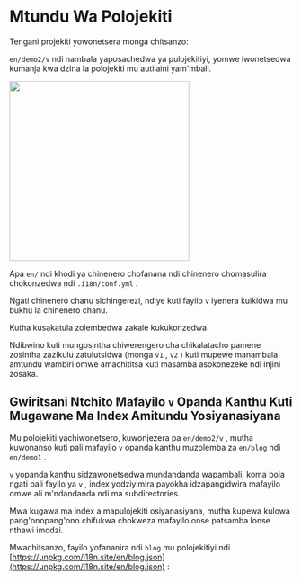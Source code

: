 # Mtundu Wa Polojekiti

Tengani projekiti yowonetsera monga chitsanzo:

`en/demo2/v` ndi nambala yaposachedwa ya pulojekitiyi, yomwe iwonetsedwa kumanja kwa dzina la polojekiti mu autilaini yam'mbali.

<img src="https://p.3ti.site/1721290486.avif" width="320px">

Apa `en/` ndi khodi ya chinenero chofanana ndi chinenero chomasulira chokonzedwa ndi `.i18n/conf.yml` .

Ngati chinenero chanu sichingerezi, ndiye kuti fayilo `v` iyenera kuikidwa mu bukhu la chinenero chanu.

Kutha kusakatula zolembedwa zakale kukukonzedwa.

Ndibwino kuti mungosintha chiwerengero cha chikalatacho pamene zosintha zazikulu zatulutsidwa (monga `v1` , `v2` ) kuti mupewe manambala amtundu wambiri omwe amachititsa kuti masamba asokonezeke ndi injini zosaka.

## Gwiritsani Ntchito Mafayilo `v` Opanda Kanthu Kuti Mugawane Ma Index Amitundu Yosiyanasiyana

Mu polojekiti yachiwonetsero, kuwonjezera pa `en/demo2/v` , mutha kuwonanso kuti pali mafayilo `v` opanda kanthu muzolemba za `en/blog` ndi `en/demo1` .

`v` yopanda kanthu sidzawonetsedwa mundandanda wapambali, koma bola ngati pali fayilo ya `v` , index yodziyimira payokha idzapangidwira mafayilo omwe ali m'ndandanda ndi ma subdirectories.

Mwa kugawa ma index a mapulojekiti osiyanasiyana, mutha kupewa kulowa pang'onopang'ono chifukwa chokweza mafayilo onse patsamba lonse nthawi imodzi.

Mwachitsanzo, fayilo yofananira ndi `blog` mu polojekitiyi ndi [https://unpkg.com/i18n.site/en/blog.json](https://unpkg.com/i18n.site/en/blog.json) :